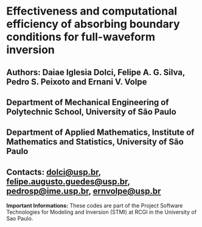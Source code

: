 # Effectiveness and computational efficiency of absorbing boundary conditions for full-waveform inversion

## Authors: Daiae Iglesia Dolci, Felipe A. G. Silva, Pedro S. Peixoto and Ernani V. Volpe

## Department of Mechanical Engineering of Polytechnic School, University of São Paulo

## Department of Applied Mathematics, Institute of Mathematics and Statistics, University of São Paulo

## Contacts: dolci@usp.br, felipe.augusto.guedes@usp.br, pedrosp@ime.usp.br, ernvolpe@usp.br

**Important Informations:** These codes are part of the Project Software Technologies for Modeling and Inversion (STMI) at RCGI in the  University of Sao Paulo.
